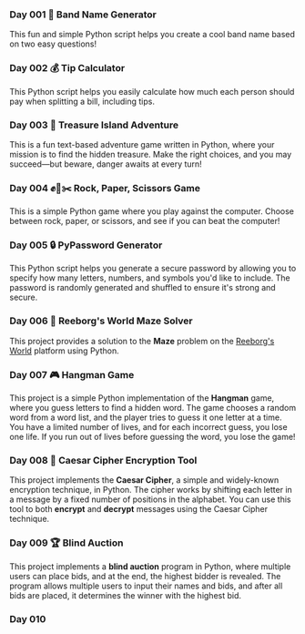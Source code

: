 ### Day 001 🎸 Band Name Generator 
This fun and simple Python script helps you create a cool band name based on two easy questions!

### Day 002 💰 Tip Calculator
This Python script helps you easily calculate how much each person should pay when splitting a bill, including tips.

### Day 003 🌴 Treasure Island Adventure
This is a fun text-based adventure game written in Python, where your mission is to find the hidden treasure. Make the right choices, and you may succeed—but beware, danger awaits at every turn!

### Day 004 ✊📝✂️ Rock, Paper, Scissors Game
This is a simple Python game where you play against the computer. Choose between rock, paper, or scissors, and see if you can beat the computer!

### Day 005 🔒 PyPassword Generator
This Python script helps you generate a secure password by allowing you to specify how many letters, numbers, and symbols you'd like to include. The password is randomly generated and shuffled to ensure it's strong and secure.

### Day 006 🤖 Reeborg's World Maze Solver
This project provides a solution to the **Maze** problem on the [Reeborg's World](https://reeborg.ca/reeborg.html?lang=en&mode=python&menu=worlds%2Fmenus%2Freeborg_intro_en.json&name=Maze&url=worlds%2Ftutorial_en%2Fmaze1.json) platform using Python.

### Day 007 🎮 Hangman Game
This project is a simple Python implementation of the **Hangman** game, where you guess letters to find a hidden word. The game chooses a random word from a word list, and the player tries to guess it one letter at a time. You have a limited number of lives, and for each incorrect guess, you lose one life. If you run out of lives before guessing the word, you lose the game!

### Day 008 🔐 Caesar Cipher Encryption Tool
This project implements the **Caesar Cipher**, a simple and widely-known encryption technique, in Python. The cipher works by shifting each letter in a message by a fixed number of positions in the alphabet. You can use this tool to both **encrypt** and **decrypt** messages using the Caesar Cipher technique.

### Day 009 🏆 Blind Auction 
This project implements a **blind auction** program in Python, where multiple users can place bids, and at the end, the highest bidder is revealed. The program allows multiple users to input their names and bids, and after all bids are placed, it determines the winner with the highest bid.

### Day 010

